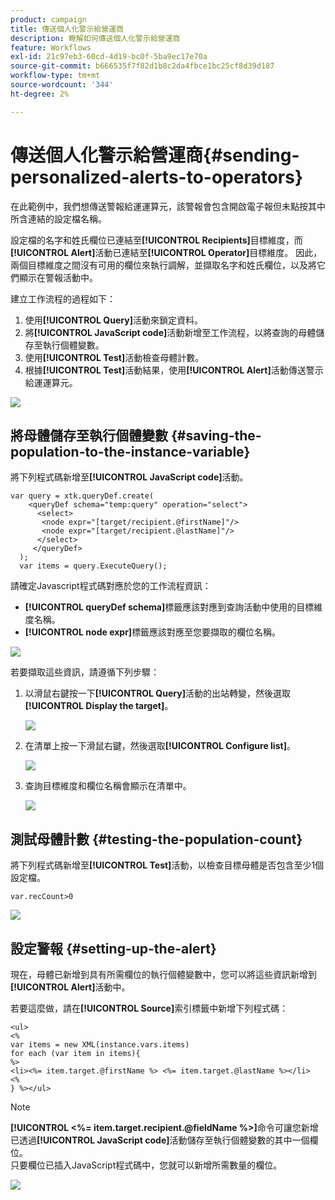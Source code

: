 ```yaml
---
product: campaign
title: 傳送個人化警示給營運商
description: 瞭解如何傳送個人化警示給營運商
feature: Workflows
exl-id: 21c97eb3-60cd-4d19-bc0f-5ba9ec17e70a
source-git-commit: b666535f7f82d1b8c2da4fbce1bc25cf8d39d187
workflow-type: tm+mt
source-wordcount: '344'
ht-degree: 2%

---
```


# 傳送個人化警示給營運商{#sending-personalized-alerts-to-operators}



在此範例中，我們想傳送警報給運運算元，該警報會包含開啟電子報但未點按其中所含連結的設定檔名稱。

設定檔的名字和姓氏欄位已連結至&#x200B;**[!UICONTROL Recipients]**&#x200B;目標維度，而&#x200B;**[!UICONTROL Alert]**&#x200B;活動已連結至&#x200B;**[!UICONTROL Operator]**&#x200B;目標維度。 因此，兩個目標維度之間沒有可用的欄位來執行調解，並擷取名字和姓氏欄位，以及將它們顯示在警報活動中。

建立工作流程的過程如下：

1. 使用&#x200B;**[!UICONTROL Query]**&#x200B;活動來鎖定資料。
1. 將&#x200B;**[!UICONTROL JavaScript code]**&#x200B;活動新增至工作流程，以將查詢的母體儲存至執行個體變數。
1. 使用&#x200B;**[!UICONTROL Test]**&#x200B;活動檢查母體計數。
1. 根據&#x200B;**[!UICONTROL Test]**&#x200B;活動結果，使用&#x200B;**[!UICONTROL Alert]**&#x200B;活動傳送警示給運運算元。

![](assets/uc_operator_1.png)

## 將母體儲存至執行個體變數 {#saving-the-population-to-the-instance-variable}

將下列程式碼新增至&#x200B;**[!UICONTROL JavaScript code]**&#x200B;活動。

```
var query = xtk.queryDef.create(  
    <queryDef schema="temp:query" operation="select">  
      <select>  
       <node expr="[target/recipient.@firstName]"/>  
       <node expr="[target/recipient.@lastName]"/>  
      </select>  
     </queryDef>  
  );  
  var items = query.ExecuteQuery();
```

請確定Javascript程式碼對應於您的工作流程資訊：

* **[!UICONTROL queryDef schema]**&#x200B;標籤應該對應到查詢活動中使用的目標維度名稱。
* **[!UICONTROL node expr]**&#x200B;標籤應該對應至您要擷取的欄位名稱。

![](assets/uc_operator_3.png)

若要擷取這些資訊，請遵循下列步驟：

1. 以滑鼠右鍵按一下&#x200B;**[!UICONTROL Query]**&#x200B;活動的出站轉變，然後選取&#x200B;**[!UICONTROL Display the target]**。

   ![](assets/uc_operator_4.png)

1. 在清單上按一下滑鼠右鍵，然後選取&#x200B;**[!UICONTROL Configure list]**。

   ![](assets/uc_operator_5.png)

1. 查詢目標維度和欄位名稱會顯示在清單中。

   ![](assets/uc_operator_6.png)

## 測試母體計數 {#testing-the-population-count}

將下列程式碼新增至&#x200B;**[!UICONTROL Test]**&#x200B;活動，以檢查目標母體是否包含至少1個設定檔。

```
var.recCount>0
```

![](assets/uc_operator_7.png)

## 設定警報 {#setting-up-the-alert}

現在，母體已新增到具有所需欄位的執行個體變數中，您可以將這些資訊新增到&#x200B;**[!UICONTROL Alert]**&#x200B;活動中。

若要這麼做，請在&#x200B;**[!UICONTROL Source]**&#x200B;索引標籤中新增下列程式碼：

```
<ul>
<%
var items = new XML(instance.vars.items)
for each (var item in items){
%>
<li><%= item.target.@firstName %> <%= item.target.@lastName %></li>
<%
} %></ul>
```

>[!NOTE]
>
>**[!UICONTROL <%= item.target.recipient.@fieldName %>]**&#x200B;命令可讓您新增已透過&#x200B;**[!UICONTROL JavaScript code]**&#x200B;活動儲存至執行個體變數的其中一個欄位。\
>只要欄位已插入JavaScript程式碼中，您就可以新增所需數量的欄位。

![](assets/uc_operator_8.png)
